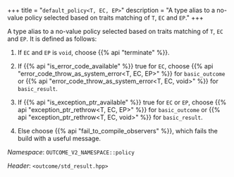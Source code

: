 +++
title = "`default_policy<T, EC, EP>`"
description = "A type alias to a no-value policy selected based on traits matching of `T`, `EC` and `EP`."
+++

A type alias to a no-value policy selected based on traits matching of `T`, `EC` and `EP`. It is defined as follows:

1. If `EC` and `EP` is `void`, choose {{% api "terminate" %}}.

2. If {{% api "is_error_code_available<T>" %}} true for `EC`, choose {{% api "error_code_throw_as_system_error<T, EC, EP>" %}} for `basic_outcome` or {{% api "error_code_throw_as_system_error<T, EC, void>" %}} for `basic_result`.

3. If {{% api "is_exception_ptr_available<T>" %}} true for `EC` or `EP`, choose {{% api "exception_ptr_rethrow<T, EC, EP>" %}} for `basic_outcome` or {{% api "exception_ptr_rethrow<T, EC, void>" %}} for `basic_result`.

4. Else choose {{% api "fail_to_compile_observers" %}}, which fails the build with a useful message.

*Namespace*: `OUTCOME_V2_NAMESPACE::policy`

*Header*: `<outcome/std_result.hpp>`
